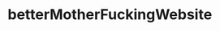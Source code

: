# betterMotherFuckingWebsite
<a href= file:///Users/antoinejessen/Desktop/betterMotherFuckingWebsite/betterMotherFuckingWebsite.html >
